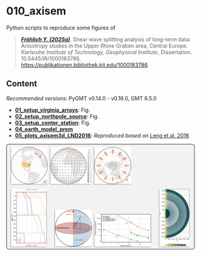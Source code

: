 # 010_axisem

Python scripts to reproduce some figures of

> [**_Fröhlich Y. (2025a)_**](https://publikationen.bibliothek.kit.edu/1000183786).
> Shear wave splitting analysis of long-term data: Anisotropy studies in the Upper Rhine Graben area, Central Europe.
> *Karlsruhe Institute of Technology, Geophysical Institute*, Dissertation.
> 10.5445/IR/1000183786, https://publikationen.bibliothek.kit.edu/1000183786.

## Content

_Recommended versions_: PyGMT v0.14.0 - v0.16.0, GMT 6.5.0

- **[01_setup_virginia_arrays](https://github.com/yvonnefroehlich/GMT_PyGMT_plotting/tree/main/010_axisem/01_setup_virginia_arrays)**: Fig.
- **[02_setup_northpole_source](https://github.com/yvonnefroehlich/GMT_PyGMT_plotting/tree/main/010_axisem/02_setup_northpole_source)**: Fig.
- **[03_setup_center_station](https://github.com/yvonnefroehlich/GMT_PyGMT_plotting/tree/main/010_axisem/03_setup_center_station)**: Fig.
- **[04_earth_model_prem](https://github.com/yvonnefroehlich/GMT_PyGMT_plotting/tree/main/010_axisem/04_earth_model_prem)**
- **[05_plots_axisem3d_LND2016](https://github.com/yvonnefroehlich/GMT_PyGMT_plotting/tree/main/010_axisem/05_plots_axisem3d_LND2016)**: _Reproduced based on_ [Leng et al. 2016](https://doi.org/10.1093/gji/ggw363)

![](https://github.com/yvonnefroehlich/gmt-pygmt-plotting/raw/main/_images/github_maps_readme_010axisem.png)

